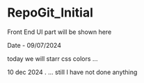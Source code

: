 # RepoGit_Initial
Front End UI part will be shown here


Date - 09/07/2024

today we will starr css colors ...

10 dec 2024 . ... still I have not done anything
